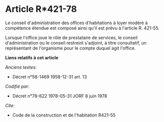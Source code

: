# Article R*421-78

Le conseil d'administration des offices d'habitations à loyer modéré à compétence étendue est composé ainsi qu'il est prévu à
l'article R. 421-55.

Lorsque l'office joue le rôle de prestataire de services, le conseil d'administration ou le conseil restreint s'adjoint, à
titre consultatif, un représentant de l'organisme pour le compte duquel agit l'office.

**Liens relatifs à cet article**

_Anciens textes_:

  - Décret n°58-1469 1958-12-31 art. 13

_Codifié par_:

  - Décret n°78-622 1978-05-31 JORF 8 juin 1978

_Cite_:

  - Code de la construction et de l'habitation R421-55
